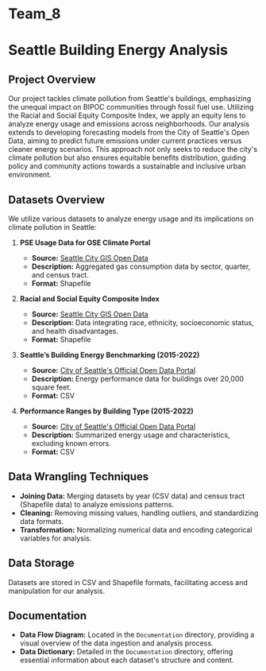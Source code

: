 # Team_8

# Seattle Building Energy Analysis

## Project Overview

Our project tackles climate pollution from Seattle's buildings, emphasizing the unequal impact on BIPOC communities through fossil fuel use. Utilizing the Racial and Social Equity Composite Index, we apply an equity lens to analyze energy usage and emissions across neighborhoods. Our analysis extends to developing forecasting models from the City of Seattle's Open Data, aiming to predict future emissions under current practices versus cleaner energy scenarios. This approach not only seeks to reduce the city's climate pollution but also ensures equitable benefits distribution, guiding policy and community actions towards a sustainable and inclusive urban environment.

## Datasets Overview

We utilize various datasets to analyze energy usage and its implications on climate pollution in Seattle:

1. **PSE Usage Data for OSE Climate Portal**
   - **Source:** [Seattle City GIS Open Data](https://data-seattlecitygis.opendata.arcgis.com/datasets/SeattleCityGIS::pse-usage-data-for-ose-climate-portal/about)
   - **Description:** Aggregated gas consumption data by sector, quarter, and census tract.
   - **Format:** Shapefile

2. **Racial and Social Equity Composite Index**
   - **Source:** [Seattle City GIS Open Data](https://data-seattlecitygis.opendata.arcgis.com/datasets/SeattleCityGIS::racial-and-social-equity-composite-index-current/about)
   - **Description:** Data integrating race, ethnicity, socioeconomic status, and health disadvantages.
   - **Format:** Shapefile

3. **Seattle’s Building Energy Benchmarking (2015-2022)**
   - **Source:** [City of Seattle's Official Open Data Portal](https://www.seattle.gov/environment/climate-change/buildings-and-energy/energy-benchmarking/data-and-reports#individualbuildingdata)
   - **Description:** Energy performance data for buildings over 20,000 square feet.
   - **Format:** CSV

4. **Performance Ranges by Building Type (2015-2022)**
   - **Source:** [City of Seattle's Official Open Data Portal](https://www.seattle.gov/environment/climate-change/buildings-and-energy/energy-benchmarking/data-and-reports#summaryinformationbybuildingtype)
   - **Description:** Summarized energy usage and characteristics, excluding known errors.
   - **Format:** CSV

## Data Wrangling Techniques

- **Joining Data:** Merging datasets by year (CSV data) and census tract (Shapefile data) to analyze emissions patterns.
- **Cleaning:** Removing missing values, handling outliers, and standardizing data formats.
- **Transformation:** Normalizing numerical data and encoding categorical variables for analysis.

## Data Storage

Datasets are stored in CSV and Shapefile formats, facilitating access and manipulation for our analysis.

## Documentation

- **Data Flow Diagram:** Located in the `Documentation` directory, providing a visual overview of the data ingestion and analysis process.
- **Data Dictionary:** Detailed in the `Documentation` directory, offering essential information about each dataset's structure and content.
